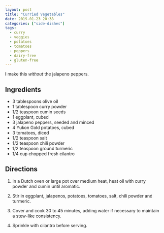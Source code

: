 ```yaml
---
layout: post
title: "Curried Vegetables"
date: 2019-01-23 20:38
categories: ["side-dishes"]
tags:
  - curry
  - veggies
  - potatoes
  - tomatoes
  - peppers
  - dairy-free
  - gluten-free
---
```


I make this *without* the jalapeno peppers.

## Ingredients

- 3 tablespoons olive oil
- 1 tablespoon curry powder
- 1/2 teaspoon cumin seeds
- 1 eggplant, cubed
- 3 jalapeno peppers, seeded and minced
- 4 Yukon Gold potatoes, cubed
- 3 tomatoes, diced
- 1/2 teaspoon salt
- 1/2 teaspoon chili powder
- 1/2 teaspoon ground turmeric
- 1/4 cup chopped fresh cilantro

## Directions

1. In a Dutch oven or large pot over medium heat, heat oil with curry powder and cumin until aromatic.

2. Stir in eggplant, jalapenos, potatoes, tomatoes, salt, chili powder and turmeric.

3. Cover and cook 30 to 45 minutes, adding water if necessary to maintain a stew-like consistency.

4. Sprinkle with cilantro before serving.
